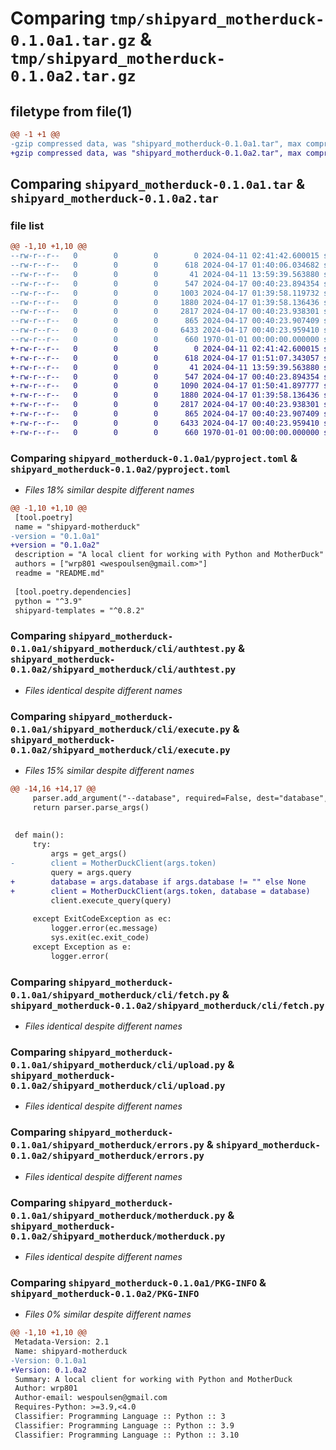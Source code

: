 # Comparing `tmp/shipyard_motherduck-0.1.0a1.tar.gz` & `tmp/shipyard_motherduck-0.1.0a2.tar.gz`

## filetype from file(1)

```diff
@@ -1 +1 @@
-gzip compressed data, was "shipyard_motherduck-0.1.0a1.tar", max compression
+gzip compressed data, was "shipyard_motherduck-0.1.0a2.tar", max compression
```

## Comparing `shipyard_motherduck-0.1.0a1.tar` & `shipyard_motherduck-0.1.0a2.tar`

### file list

```diff
@@ -1,10 +1,10 @@
--rw-r--r--   0        0        0        0 2024-04-11 02:41:42.600015 shipyard_motherduck-0.1.0a1/README.md
--rw-r--r--   0        0        0      618 2024-04-17 01:40:06.034682 shipyard_motherduck-0.1.0a1/pyproject.toml
--rw-r--r--   0        0        0       41 2024-04-11 13:59:39.563880 shipyard_motherduck-0.1.0a1/shipyard_motherduck/__init__.py
--rw-r--r--   0        0        0      547 2024-04-17 00:40:23.894354 shipyard_motherduck-0.1.0a1/shipyard_motherduck/cli/authtest.py
--rw-r--r--   0        0        0     1003 2024-04-17 01:39:58.119732 shipyard_motherduck-0.1.0a1/shipyard_motherduck/cli/execute.py
--rw-r--r--   0        0        0     1880 2024-04-17 01:39:58.136436 shipyard_motherduck-0.1.0a1/shipyard_motherduck/cli/fetch.py
--rw-r--r--   0        0        0     2817 2024-04-17 00:40:23.938301 shipyard_motherduck-0.1.0a1/shipyard_motherduck/cli/upload.py
--rw-r--r--   0        0        0      865 2024-04-17 00:40:23.907409 shipyard_motherduck-0.1.0a1/shipyard_motherduck/errors.py
--rw-r--r--   0        0        0     6433 2024-04-17 00:40:23.959410 shipyard_motherduck-0.1.0a1/shipyard_motherduck/motherduck.py
--rw-r--r--   0        0        0      660 1970-01-01 00:00:00.000000 shipyard_motherduck-0.1.0a1/PKG-INFO
+-rw-r--r--   0        0        0        0 2024-04-11 02:41:42.600015 shipyard_motherduck-0.1.0a2/README.md
+-rw-r--r--   0        0        0      618 2024-04-17 01:51:07.343057 shipyard_motherduck-0.1.0a2/pyproject.toml
+-rw-r--r--   0        0        0       41 2024-04-11 13:59:39.563880 shipyard_motherduck-0.1.0a2/shipyard_motherduck/__init__.py
+-rw-r--r--   0        0        0      547 2024-04-17 00:40:23.894354 shipyard_motherduck-0.1.0a2/shipyard_motherduck/cli/authtest.py
+-rw-r--r--   0        0        0     1090 2024-04-17 01:50:41.897777 shipyard_motherduck-0.1.0a2/shipyard_motherduck/cli/execute.py
+-rw-r--r--   0        0        0     1880 2024-04-17 01:39:58.136436 shipyard_motherduck-0.1.0a2/shipyard_motherduck/cli/fetch.py
+-rw-r--r--   0        0        0     2817 2024-04-17 00:40:23.938301 shipyard_motherduck-0.1.0a2/shipyard_motherduck/cli/upload.py
+-rw-r--r--   0        0        0      865 2024-04-17 00:40:23.907409 shipyard_motherduck-0.1.0a2/shipyard_motherduck/errors.py
+-rw-r--r--   0        0        0     6433 2024-04-17 00:40:23.959410 shipyard_motherduck-0.1.0a2/shipyard_motherduck/motherduck.py
+-rw-r--r--   0        0        0      660 1970-01-01 00:00:00.000000 shipyard_motherduck-0.1.0a2/PKG-INFO
```

### Comparing `shipyard_motherduck-0.1.0a1/pyproject.toml` & `shipyard_motherduck-0.1.0a2/pyproject.toml`

 * *Files 18% similar despite different names*

```diff
@@ -1,10 +1,10 @@
 [tool.poetry]
 name = "shipyard-motherduck"
-version = "0.1.0a1"
+version = "0.1.0a2"
 description = "A local client for working with Python and MotherDuck"
 authors = ["wrp801 <wespoulsen@gmail.com>"]
 readme = "README.md"
 
 [tool.poetry.dependencies]
 python = "^3.9"
 shipyard-templates = "^0.8.2"
```

### Comparing `shipyard_motherduck-0.1.0a1/shipyard_motherduck/cli/authtest.py` & `shipyard_motherduck-0.1.0a2/shipyard_motherduck/cli/authtest.py`

 * *Files identical despite different names*

### Comparing `shipyard_motherduck-0.1.0a1/shipyard_motherduck/cli/execute.py` & `shipyard_motherduck-0.1.0a2/shipyard_motherduck/cli/execute.py`

 * *Files 15% similar despite different names*

```diff
@@ -14,16 +14,17 @@
     parser.add_argument("--database", required=False, dest="database", default="")
     return parser.parse_args()
 
 
 def main():
     try:
         args = get_args()
-        client = MotherDuckClient(args.token)
         query = args.query
+        database = args.database if args.database != "" else None
+        client = MotherDuckClient(args.token, database = database)
         client.execute_query(query)
 
     except ExitCodeException as ec:
         logger.error(ec.message)
         sys.exit(ec.exit_code)
     except Exception as e:
         logger.error(
```

### Comparing `shipyard_motherduck-0.1.0a1/shipyard_motherduck/cli/fetch.py` & `shipyard_motherduck-0.1.0a2/shipyard_motherduck/cli/fetch.py`

 * *Files identical despite different names*

### Comparing `shipyard_motherduck-0.1.0a1/shipyard_motherduck/cli/upload.py` & `shipyard_motherduck-0.1.0a2/shipyard_motherduck/cli/upload.py`

 * *Files identical despite different names*

### Comparing `shipyard_motherduck-0.1.0a1/shipyard_motherduck/errors.py` & `shipyard_motherduck-0.1.0a2/shipyard_motherduck/errors.py`

 * *Files identical despite different names*

### Comparing `shipyard_motherduck-0.1.0a1/shipyard_motherduck/motherduck.py` & `shipyard_motherduck-0.1.0a2/shipyard_motherduck/motherduck.py`

 * *Files identical despite different names*

### Comparing `shipyard_motherduck-0.1.0a1/PKG-INFO` & `shipyard_motherduck-0.1.0a2/PKG-INFO`

 * *Files 0% similar despite different names*

```diff
@@ -1,10 +1,10 @@
 Metadata-Version: 2.1
 Name: shipyard-motherduck
-Version: 0.1.0a1
+Version: 0.1.0a2
 Summary: A local client for working with Python and MotherDuck
 Author: wrp801
 Author-email: wespoulsen@gmail.com
 Requires-Python: >=3.9,<4.0
 Classifier: Programming Language :: Python :: 3
 Classifier: Programming Language :: Python :: 3.9
 Classifier: Programming Language :: Python :: 3.10
```


